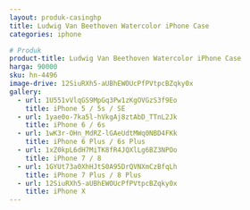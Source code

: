 ```yaml
---
layout: produk-casinghp
title: Ludwig Van Beethoven Watercolor iPhone Case
categories: iphone

# Produk
product-title: Ludwig Van Beethoven Watercolor iPhone Case
harga: 90000
sku: hn-4496
image-drive: 12SiuRXh5-aUBhEWOUcPfPVtpcBZqky0x
gallery:
  - url: 1U551vVlqGS9MpGq3Pw1zKgOVGzS3f9Eo
    title: iPhone 5 / 5s / SE
  - url: 1yae0o-7ka5l-hVkgAj8ztAbD_TTnL2Jk
    title: iPhone 6 / 6s
  - url: 1wK3r-OHn_MdRZ-lGAeUdtMWq0NBD4FKk
    title: iPhone 6 Plus / 6s Plus
  - url: 1xZ0kpL6dH7MiTK8fR4JQXlLg6BZ3NPOo
    title: iPhone 7 / 8
  - url: 1GYUt73a0XhHJtS0A95DrQVNXmCzBfqLh
    title: iPhone 7 Plus / 8 Plus
  - url: 12SiuRXh5-aUBhEWOUcPfPVtpcBZqky0x
    title: iPhone X
---
```

